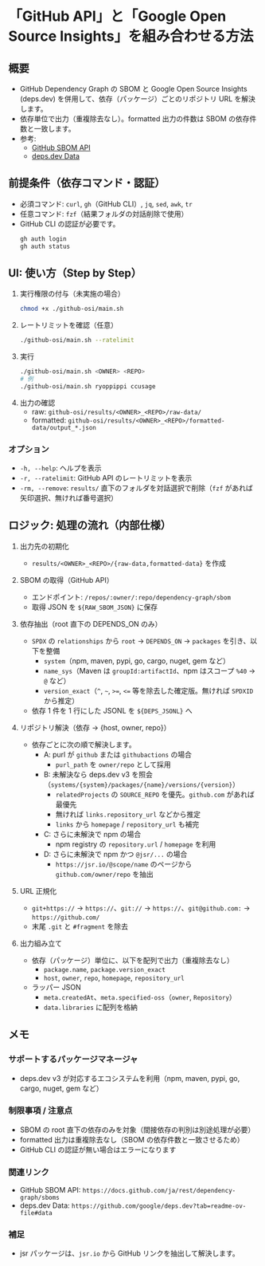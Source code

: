 # 「GitHub API」と「Google Open Source Insights」を組み合わせる方法

## 概要

- GitHub Dependency Graph の SBOM と Google Open Source Insights (deps.dev) を併用して、依存（パッケージ）ごとのリポジトリ URL を解決します。
- 依存単位で出力（重複除去なし）。formatted 出力の件数は SBOM の依存件数と一致します。
- 参考:
  - <a href="https://docs.github.com/ja/rest/dependency-graph/sboms" target="_blank" rel="noopener noreferrer">GitHub SBOM API</a>
  - <a href="https://github.com/google/deps.dev?tab=readme-ov-file#data" target="_blank" rel="noopener noreferrer">deps.dev Data</a>

## 前提条件（依存コマンド・認証）

- 必須コマンド: `curl`, `gh`（GitHub CLI）, `jq`, `sed`, `awk`, `tr`
- 任意コマンド: `fzf`（結果フォルダの対話削除で使用）
- GitHub CLI の認証が必要です。
  ```bash
  gh auth login
  gh auth status
  ```

## UI: 使い方（Step by Step）

1. 実行権限の付与（未実施の場合）
   ```bash
   chmod +x ./github-osi/main.sh
   ```
2. レートリミットを確認（任意）
   ```bash
   ./github-osi/main.sh --ratelimit
   ```
3. 実行
   ```bash
   ./github-osi/main.sh <OWNER> <REPO>
   # 例
   ./github-osi/main.sh ryoppippi ccusage
   ```
4. 出力の確認
   - raw: `github-osi/results/<OWNER>_<REPO>/raw-data/`
   - formatted: `github-osi/results/<OWNER>_<REPO>/formatted-data/output_*.json`

### オプション

- `-h, --help`: ヘルプを表示
- `-r, --ratelimit`: GitHub API のレートリミットを表示
- `-rm, --remove`: `results/` 直下のフォルダを対話選択で削除（`fzf` があれば矢印選択、無ければ番号選択）

## ロジック: 処理の流れ（内部仕様）

1. 出力先の初期化

   - `results/<OWNER>_<REPO>/{raw-data,formatted-data}` を作成

2. SBOM の取得（GitHub API）

   - エンドポイント: `/repos/:owner/:repo/dependency-graph/sbom`
   - 取得 JSON を `${RAW_SBOM_JSON}` に保存

3. 依存抽出（root 直下の DEPENDS_ON のみ）

   - `SPDX` の `relationships` から `root` → `DEPENDS_ON` → `packages` を引き、以下を整備
     - `system`（npm, maven, pypi, go, cargo, nuget, gem など）
     - `name_sys`（Maven は `groupId:artifactId`、npm はスコープ `%40` → `@` など）
     - `version_exact`（`^`, `~`, `>=`, `<=` 等を除去した確定版。無ければ `SPDXID` から推定）
   - 依存 1 件を 1 行にした JSONL を `${DEPS_JSONL}` へ

4. リポジトリ解決（依存 → {host, owner, repo}）

   - 依存ごとに次の順で解決します。
     - A: purl が `github` または `githubactions` の場合
       - `purl_path` を `owner/repo` として採用
     - B: 未解決なら deps.dev v3 を照会（`systems/{system}/packages/{name}/versions/{version}`）
       - `relatedProjects` の `SOURCE_REPO` を優先。`github.com` があれば最優先
       - 無ければ `links.repository_url` などから推定
       - `links` から `homepage` / `repository_url` も補完
     - C: さらに未解決で npm の場合
       - npm registry の `repository.url` / `homepage` を利用
     - D: さらに未解決で npm かつ `@jsr/...` の場合
       - `https://jsr.io/@scope/name` のページから `github.com/owner/repo` を抽出

5. URL 正規化

   - `git+https://` → `https://`、`git://` → `https://`、`git@github.com:` → `https://github.com/`
   - 末尾 `.git` と `#fragment` を除去

6. 出力組み立て

   - 依存（パッケージ）単位に、以下を配列で出力（重複除去なし）
     - `package.name`, `package.version_exact`
     - `host`, `owner`, `repo`, `homepage`, `repository_url`
   - ラッパー JSON
     - `meta.createdAt`、`meta.specified-oss`（`owner`, `Repository`）
     - `data.libraries` に配列を格納

## メモ

### サポートするパッケージマネージャ

- deps.dev v3 が対応するエコシステムを利用（npm, maven, pypi, go, cargo, nuget, gem など）

### 制限事項 / 注意点

- SBOM の root 直下の依存のみを対象（間接依存の判別は別途処理が必要）
- formatted 出力は重複除去なし（SBOM の依存件数と一致させるため）
- GitHub CLI の認証が無い場合はエラーになります

### 関連リンク

- GitHub SBOM API: `https://docs.github.com/ja/rest/dependency-graph/sboms`
- deps.dev Data: `https://github.com/google/deps.dev?tab=readme-ov-file#data`

### 補足

- jsr パッケージは、`jsr.io` から GitHub リンクを抽出して解決します。
